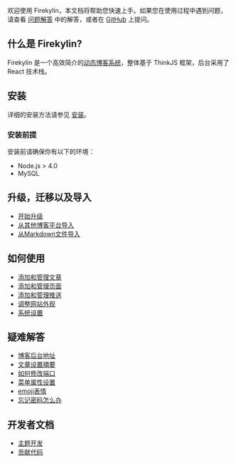 欢迎使用 Firekylin，本文档将帮助您快速上手。如果您在使用过程中遇到问题，请查看 [问题解答](https://github.com/75team/firekylin/wiki/问题解答) 中的解答，或者在 [GitHub](https://github.com/75team/firekylin/issues) 上提问。

## 什么是 Firekylin?

Firekylin 是一个高效简介的[动态博客系统](https://github.com/75team/firekylin/issues/135)，整体基于 ThinkJS 框架，后台采用了 React 技术栈。

## 安装

详细的安装方法请参见 [安装](https://github.com/75team/firekylin/wiki/安装)。

### 安装前提

安装前请确保你有以下的环境：

- Node.js > 4.0
- MySQL 


## 升级，迁移以及导入

- [开始升级](https://github.com/75team/firekylin/wiki/更新)
- [从其他博客平台导入](https://github.com/75team/firekylin/wiki/导入)
- [从Markdown文件导入](https://github.com/75team/firekylin/wiki/%E5%AF%BC%E5%85%A5#markdown%E6%96%87%E4%BB%B6)

## 如何使用

- [添加和管理文章](https://github.com/75team/firekylin/wiki/%E6%96%87%E7%AB%A0)
- [添加和管理页面](https://github.com/75team/firekylin/wiki/%E9%A1%B5%E9%9D%A2)
- [添加和管理推送](https://github.com/75team/firekylin/wiki/%E6%8E%A8%E9%80%81)
- [调整网站外观](https://github.com/75team/firekylin/wiki/%E4%B8%BB%E9%A2%98%E5%A4%96%E8%A7%82)
- [系统设置](https://github.com/75team/firekylin/wiki/%E7%B3%BB%E7%BB%9F%E8%AE%BE%E7%BD%AE)

## 疑难解答

- [博客后台地址](https://github.com/75team/firekylin/wiki/问题解答#博客后台地址是什么？)
- [文章设置摘要](https://github.com/75team/firekylin/wiki/问题解答#文章如何设置摘要？)
- [如何修改端口](https://github.com/75team/firekylin/wiki/问题解答#如何修改端口？)
- [菜单属性设置](https://github.com/75team/firekylin/wiki/问题解答#后台菜单设置的菜单属性是什么？)
- [emoji表情](https://github.com/75team/firekylin/wiki/问题解答#如何添加emoji表情支持？)
- [忘记密码怎么办](https://github.com/75team/firekylin/wiki/问题解答#忘记密码怎么办？)

## 开发者文档

- [主题开发](https://github.com/75team/firekylin/wiki/%E4%B8%BB%E9%A2%98%E5%BC%80%E5%8F%91)
- [贡献代码](https://github.com/75team/firekylin/wiki/%E8%B4%A1%E7%8C%AE%E4%BB%A3%E7%A0%81)